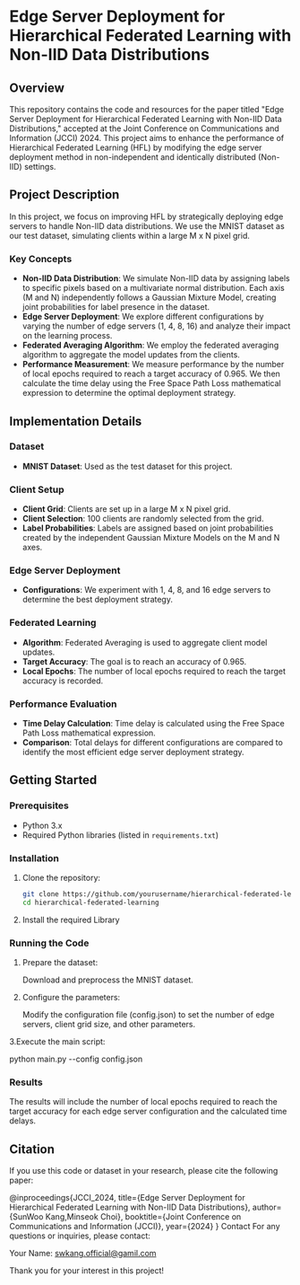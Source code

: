 # Edge Server Deployment for Hierarchical Federated Learning with Non-IID Data Distributions

## Overview

This repository contains the code and resources for the paper titled "Edge Server Deployment for Hierarchical Federated Learning with Non-IID Data Distributions," accepted at the Joint Conference on Communications and Information (JCCI) 2024. This project aims to enhance the performance of Hierarchical Federated Learning (HFL) by modifying the edge server deployment method in non-independent and identically distributed (Non-IID) settings.

## Project Description

In this project, we focus on improving HFL by strategically deploying edge servers to handle Non-IID data distributions. We use the MNIST dataset as our test dataset, simulating clients within a large M x N pixel grid. 

### Key Concepts

- **Non-IID Data Distribution**: We simulate Non-IID data by assigning labels to specific pixels based on a multivariate normal distribution. Each axis (M and N) independently follows a Gaussian Mixture Model, creating joint probabilities for label presence in the dataset.
- **Edge Server Deployment**: We explore different configurations by varying the number of edge servers (1, 4, 8, 16) and analyze their impact on the learning process.
- **Federated Averaging Algorithm**: We employ the federated averaging algorithm to aggregate the model updates from the clients.
- **Performance Measurement**: We measure performance by the number of local epochs required to reach a target accuracy of 0.965. We then calculate the time delay using the Free Space Path Loss mathematical expression to determine the optimal deployment strategy.

## Implementation Details

### Dataset

- **MNIST Dataset**: Used as the test dataset for this project.

### Client Setup

- **Client Grid**: Clients are set up in a large M x N pixel grid.
- **Client Selection**: 100 clients are randomly selected from the grid.
- **Label Probabilities**: Labels are assigned based on joint probabilities created by the independent Gaussian Mixture Models on the M and N axes.

### Edge Server Deployment

- **Configurations**: We experiment with 1, 4, 8, and 16 edge servers to determine the best deployment strategy.

### Federated Learning

- **Algorithm**: Federated Averaging is used to aggregate client model updates.
- **Target Accuracy**: The goal is to reach an accuracy of 0.965.
- **Local Epochs**: The number of local epochs required to reach the target accuracy is recorded.

### Performance Evaluation

- **Time Delay Calculation**: Time delay is calculated using the Free Space Path Loss mathematical expression.
- **Comparison**: Total delays for different configurations are compared to identify the most efficient edge server deployment strategy.

## Getting Started

### Prerequisites

- Python 3.x
- Required Python libraries (listed in `requirements.txt`)

### Installation

1. Clone the repository:
   ```sh
   git clone https://github.com/yourusername/hierarchical-federated-learning.git
   cd hierarchical-federated-learning
2. Install the required Library


### Running the Code
1. Prepare the dataset:

   Download and preprocess the MNIST dataset.

   
2. Configure the parameters:

   Modify the configuration file (config.json) to set the number of edge servers, client grid size, and other parameters.

3.Execute the main script:

python main.py --config config.json

### Results

The results will include the number of local epochs required to reach the target accuracy for each edge server configuration and the calculated time delays.

## Citation
If you use this code or dataset in your research, please cite the following paper:

@inproceedings{JCCI_2024,
  title={Edge Server Deployment for Hierarchical Federated Learning with Non-IID Data Distributions},
  author={SunWoo Kang,Minseok Choi},
  booktitle={Joint Conference on Communications and Information (JCCI)},
  year={2024}
}
Contact
For any questions or inquiries, please contact:

Your Name: swkang.official@gamil.com

Thank you for your interest in this project!

